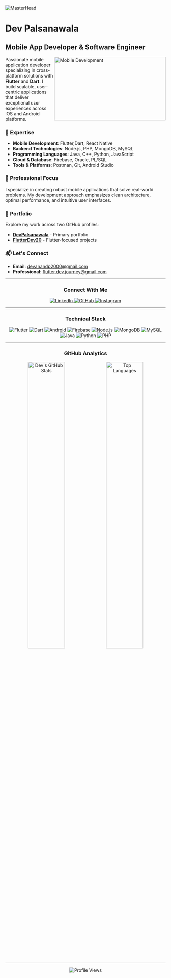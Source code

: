 ![MasterHead](https://vinncorp.com/wp-content/uploads/2023/01/image-13.png)
# Dev Palsanawala
## Mobile App Developer & Software Engineer

<img align="right" alt="Mobile Development"
height="200" width="350" src="https://i.pinimg.com/originals/e4/26/70/e426702edf874b181aced1e2fa5c6cde.gif"/>

Passionate mobile application developer specializing in cross-platform solutions with **Flutter** and **Dart**. I build scalable, user-centric applications that deliver exceptional user experiences across iOS and Android platforms.

### 🚀 Expertise
- **Mobile Development**: Flutter,Dart, React Native
- **Backend Technologies**: Node.js, PHP, MongoDB, MySQL
- **Programming Languages**: Java, C++, Python, JavaScript
- **Cloud & Database**: Firebase, Oracle, PL/SQL
- **Tools & Platforms**: Postman, Git, Android Studio

### 💼 Professional Focus
I specialize in creating robust mobile applications that solve real-world problems. My development approach emphasizes clean architecture, optimal performance, and intuitive user interfaces.

### 📂 Portfolio
Explore my work across two GitHub profiles:
- **[DevPalsanawala](https://github.com/DevPalsanawala)** - Primary portfolio
- **[FlutterDev20](https://github.com/FlutterDev20)** - Flutter-focused projects

### 📬 Let's Connect
- **Email**: devanandp2000@gmail.com
- **Professional**: flutter.dev.journey@gmail.com

---

<div align="center">

### Connect With Me

<a href="https://linkedin.com/in/dev-palsanawala-133442249" target="_blank">
  <img src="https://img.shields.io/badge/LinkedIn-0077B5?style=for-the-badge&logo=linkedin&logoColor=white" alt="LinkedIn"/>
</a>
<a href="https://github.com/DevPalsanawala" target="_blank">
  <img src="https://img.shields.io/badge/GitHub-100000?style=for-the-badge&logo=github&logoColor=white" alt="GitHub"/>
</a>
<a href="https://instagram.com/_dev_20_03" target="_blank">
  <img src="https://img.shields.io/badge/Instagram-E4405F?style=for-the-badge&logo=instagram&logoColor=white" alt="Instagram"/>
</a>

</div>

---

<div align="center">

### Technical Stack

<img src="https://img.shields.io/badge/Flutter-02569B?style=for-the-badge&logo=flutter&logoColor=white" alt="Flutter"/>
<img src="https://img.shields.io/badge/Dart-0175C2?style=for-the-badge&logo=dart&logoColor=white" alt="Dart"/>
<img src="https://img.shields.io/badge/Android-3DDC84?style=for-the-badge&logo=android&logoColor=white" alt="Android"/>
<img src="https://img.shields.io/badge/Firebase-FFCA28?style=for-the-badge&logo=firebase&logoColor=black" alt="Firebase"/>
<img src="https://img.shields.io/badge/Node.js-339933?style=for-the-badge&logo=nodedotjs&logoColor=white" alt="Node.js"/>
<img src="https://img.shields.io/badge/MongoDB-4EA94B?style=for-the-badge&logo=mongodb&logoColor=white" alt="MongoDB"/>
<img src="https://img.shields.io/badge/MySQL-4479A1?style=for-the-badge&logo=mysql&logoColor=white" alt="MySQL"/>
<img src="https://img.shields.io/badge/Java-ED8B00?style=for-the-badge&logo=java&logoColor=white" alt="Java"/>
<img src="https://img.shields.io/badge/Python-3776AB?style=for-the-badge&logo=python&logoColor=white" alt="Python"/>
<img src="https://img.shields.io/badge/PHP-777BB4?style=for-the-badge&logo=php&logoColor=white" alt="PHP"/>

</div>

---

<div align="center">

### GitHub Analytics

<img src="https://github-readme-stats.vercel.app/api?username=devpalsanawala&show_icons=true&theme=radical&hide_border=true" alt="Dev's GitHub Stats" width="48%"/>
<img src="https://github-readme-stats.vercel.app/api/top-langs/?username=devpalsanawala&layout=compact&theme=radical&hide_border=true" alt="Top Languages" width="48%"/>

</div>

---

<div align="center">
  <img src="https://komarev.com/ghpvc/?username=devpalsanawala&label=Profile%20Views&color=blueviolet&style=flat-square" alt="Profile Views"/>
</div>


